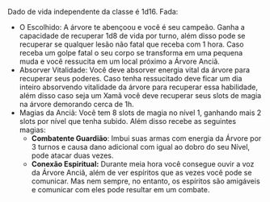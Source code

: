Dado de vida independente da classe é 1d16.
Fada:
- O Escolhido: A árvore te abençoou e você é seu campeão. Ganha a capacidade de recuperar 1d8 de vida por turno, além disso pode se recuperar se qualquer lesão não fatal que receba com 1 hora. Caso receba um golpe fatal o seu corpo se transforma em uma pequena muda e você ressucita em um local próximo a Árvore Anciã. 
- Absorver Vitalidade: Você deve absorver energia vital da árvore para recuperar seus poderes. Caso tenha ressucitado deve ficar um dia inteiro absorvendo vitalidade da árvore para recuperar essa habilidade, além disso caso seja um Xamã você deve recuperar seus slots de magia na árvore demorando cerca de 1h. 
- Magias da Anciã: Você tem 8 slots de magia no nível 1, ganhando mais 2 slots por nível que tenha subido. Além disso recebe as seguintes magias:
	-  **Combatente Guardião**: Imbui suas armas com energia da Árvore por 3 turnos e causa dano adicional com igual ao dobro do seu Nível, pode atacar duas vezes.
	- **Conexão Espiritual:** Durante meia hora você consegue ouvir a voz da Árvore Anciã, além de ver espíritos que as vezes você pode se comunicar. Mas nem sempre, no entanto, os espíritos são amigáveis e comunicar com eles pode resultar em um combate.
